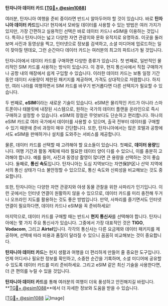 **탄자니아 데이터 카드 [[TG💪+ @esim1088](https://t.me/s/esim1088)]**

여러분, 탄자니아 여행을 준비 중이라면 반드시 알아두어야 할 것이 있습니다. 바로 **탄자니아 데이터 카드**입니다! 현지에서 모바일 데이터를 사용할 수 있는 방법은 여러 가지가 있지만, 가장 간편하고 실용적인 선택은 바로 데이터 카드나 eSIM을 이용하는 것입니다. 특히나 탄자니아는 넓고 다양한 자연 관광지와 문화 유적지로 유명하죠. 이곳을 둘러보며 사진과 동영상을 찍고, 인터넷으로 정보를 검색하고, 소셜 미디어에 업로드하는 일이 잦아질 텐데요, 그런 순간마다 데이터 카드는 여러분의 최고의 파트너가 될 것입니다.

탄자니아에서 데이터 카드를 구매하면 다양한 종류가 있습니다. 첫 번째로, 일반적인 물리적인 SIM 카드를 사용하는 방식이 있습니다. 이 경우, 현지 통신사에서 직접 구매하거나 공항 내의 매장에서 쉽게 구입할 수 있습니다. 이러한 데이터 카드는 보통 일정 기간 동안 데이터 사용량이 제한된 패키지를 제공하며, 가격도 상대적으로 저렴합니다. 하지만, 여러 나라를 여행하면서 SIM 카드를 바꾸기 번거롭다면 다른 선택지가 필요할 수 있습니다.

두 번째로, **eSIM**이라는 새로운 기술이 있습니다. eSIM은 물리적인 카드가 아니라 스마트폰이나 태블릿에 내장된 시스템으로, 원하는 국가의 데이터 플랜을 온라인으로 즉시 구매하고 설정할 수 있습니다. eSIM의 장점은 무엇보다도 단순하고 편리합니다. 하나의 eSIM 카드로 여러 국가에서 데이터를 사용할 수 있으며, 출국 전부터 데이터를 구매할 수 있기 때문에 준비 과정이 매우 간단합니다. 또한, 탄자니아에서는 많은 호텔과 공항에서도 eSIM을 판매하거나 설치를 도와주는 서비스를 제공합니다.

물론, 데이터 카드를 선택할 때 고려해야 할 요소들이 있습니다. 첫째로, **데이터 용량**입니다. 여행 기간과 활동 계획에 따라 필요한 데이터 양이 다를 수 있으니, 이를 충분히 고려해야 합니다. 예를 들어, 사진과 동영상 촬영이 많다면 큰 용량을 선택하는 것이 좋습니다. 둘째로, **통신 속도**입니다. 탄자니아는 도심 지역보다는 자연保护区나 산악 지역에서의 통신 상태가 다소 불안정할 수 있으므로, 통신 속도와 신뢰성을 비교해보는 것도 중요합니다.

또한, 탄자니아는 다양한 자연 관광지와 야생 동물 관찰을 위한 사파리가 인기입니다. 이런 곳에서는 인터넷 연결이 원활하지 않을 수 있으므로, 데이터 카드를 미리 충전해 두거나 오프라인 지도를 활용하는 것도 좋은 방법입니다. 만약, 사파리를 즐기면서도 인터넷 연결이 필요하다면, 데이터 카드나 eSIM을 꼭 준비하세요!

마지막으로, 데이터 카드를 구매할 때는 반드시 **현지 통신사**를 선택해야 합니다. 탄자니아에는 몇 가지 주요 통신사가 있습니다. 그중에서 가장 대표적인 것은 **TIGO**, **Vodacom**, 그리고 **Airtel**입니다. 각각의 통신사는 다른 요금제와 데이터 패키지를 제공하며, 선택에 따라 비용과 품질이 달라질 수 있으니 꼼꼼히 비교해보는 것이 중요합니다.

**탄자니아 데이터 카드**는 현지 생활과 여행을 더 편리하게 만들어 줄 중요한 도구입니다. 언제 어디서나 필요한 정보를 확인하고, 소중한 순간을 기록하며, 소셜 미디어에 공유할 수 있도록 데이터 카드를 미리 준비하세요. 그리고 eSIM 같은 최신 기술을 사용한다면, 더 큰 편의를 누릴 수 있을 것입니다.

**탄자니아 데이터 카드**를 통해 여러분의 여행이 더욱 풍성하고 안전해지길 바랍니다. **[TG💪+ @esim1088](https://t.me/s/esim1088)**에서 더 자세한 정보와 도움을 받을 수 있습니다. 

[[TG💪+ @esim1088](https://t.me/s/esim1088) ![Image](https://i.postimg.cc/Y0z9fWf4/image.png)]